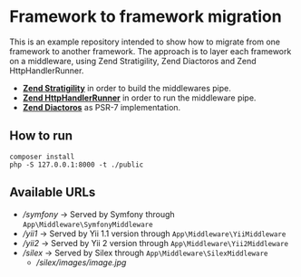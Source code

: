 # Framework to framework migration

This is an example repository intended to show how to migrate from one framework to another framework. The approach is
to layer each framework on a middleware, using Zend Stratigility, Zend Diactoros and Zend HttpHandlerRunner.

* **[Zend Stratigility](https://docs.zendframework.com/zend-stratigility/)** in order to build the middlewares pipe.
* **[Zend HttpHandlerRunner](https://docs.zendframework.com/zend-httphandlerrunner/)** in order to run the middleware pipe.
* **[Zend Diactoros](https://docs.zendframework.com/zend-diactoros/)** as PSR-7 implementation.

## How to run

    composer install
    php -S 127.0.0.1:8000 -t ./public
    
## Available URLs

* _/symfony_ -> Served by Symfony through `App\Middleware\SymfonyMiddleware`
* _/yii1_ -> Served by Yii 1.1 version through `App\Middleware\YiiMiddleware`
* _/yii2_ -> Served by Yii 2 version through `App\Middleware\Yii2Middleware` 
* _/silex_ -> Served by Silex through `App\Middleware\SilexMiddleware` 
  * _/silex/images/image.jpg_ 
